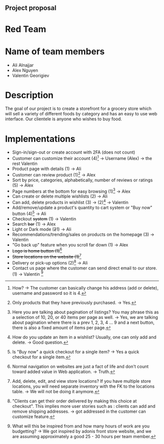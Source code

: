 ## Project proposal

# Red Team

# Name of team members

- Ali Alnajjar
- Alex Nguyen
- Valentin Georigiev

# Description

The goal of our project is to create a storefront for a grocery store which will sell a variety of different foods
by category and has an easy to use web interface. Our clientele is anyone who wishes to buy food.

# Implementations

- Sign-in/sign-out or create account with 2FA (does not count)
- Customer can customize their account (4)[^1] -> Username (Alex) -> the rest Valentin
- Product page with details (1) -> Ali
- Customer can review product (1)[^2] -> Alex
- Sort by price, categories, alphabetically, number of reviews or ratings (5) -> Alex
- Page numbers at the bottom for easy browsing (1)[^3] -> Alex
- Can create or delete multiple wishlists (2) -> Ali
- Can add, delete products in wishlist (3) -> (2)[^4] -> Valentin
- Add/remove/update a product's quantity to cart system or "Buy now" button (4)[^5] -> Ali
- Checkout ~~system~~ (1) -> Valentin
- Search ~~bar~~ (1) -> Alex
- Light or Dark mode (~~2~~1) -> Ali
- Recommendations/trending/sales on products on the homepage (3) -> Valentin
- "Go back up" feature when you scroll far down (1) -> Alex
- ~~Logo is home button (1)~~[^6]
- ~~Store locations on the website (1)~~[^7]
- Delivery or pick-up options (2)[^8] -> Ali
- Contact us page where the customer can send direct email to our store. (1) -> Valentin
  [^9]

[^1]: How? -> The customer can basically change his address (add or delete), username and password so it is 4.
[^2]: Only products that they have previously purchased. -> Yes.
[^3]: Here you are talking about pagination of listings? You may phrase this as a selection of 10, 20, or 40 items per page as well. -> Yes, we are talking about pagination where there is a prev 1, 2, 3, 4 ... 9 and a next button, there is also a fixed amount of items per page.
[^4]: How do you update an item in a wishlist? Usually, one can only add and delete. -> Good question.
[^5]: Is "Buy now" a quick checkout for a single item? -> Yes a quick checkout for a single item.
[^6]: Normal navigation on websites are just a fact of life and don't count toward added value in Web application. -> Truth.
[^7]: Add, delete, edit, and view store locations? If you have multiple store locations, you will need separate inventory with the FK to the locations table. -> We will not be doing it anymore.
[^8]: "Clients can get their order delivered by making this choice at checkout". This implies more user stories such as : clients can add and remove shipping addresses. -> got addressed in the customer can customize feature.
[^9]: What will this be inspired from and how many hours of work are you budgetting? -> We got inspired by adonis front store website, and we are assuming approximately a good 25 - 30 hours per team member.
